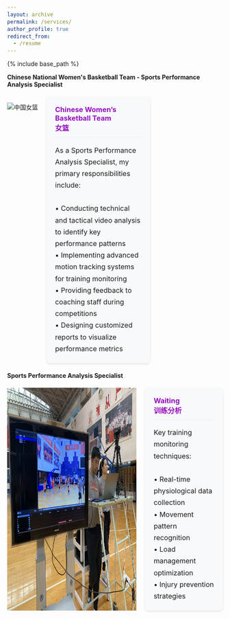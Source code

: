```yaml
---
layout: archive
permalink: /services/
author_profile: true
redirect_from:
  - /resume
---
```


{% include base_path %}

**Chinese National Women's Basketball Team - Sports Performance Analysis Specialist**

<div style="display: flex; gap: 20px; margin: 20px 0;">

  <img src="https://songuperman.github.io/ZSL/assets/Chinafemale/1.jpg" 
       alt="中国女篮" 
       style="width: 60%; height: auto;">

  <div style="width: 40%; padding: 20px; background: #f8f9fa; border-radius: 8px; box-shadow: 0 2px 5px rgba(0,0,0,0.1);">
    <h3 style="color: #960DBD; margin-top: 0; border-bottom: 1px solid #eee; padding-bottom: 10px;">
      Chinese Women’s Basketball Team<br>女篮
    </h3>
    <p style="line-height: 1.7; font-size: 16px; margin-bottom: 0;">
      As a Sports Performance Analysis Specialist, my primary responsibilities include:<br><br>
    • Conducting technical and tactical video analysis to identify key performance patterns<br>
    • Implementing advanced motion tracking systems for training monitoring<br>
    • Providing feedback to coaching staff during competitions<br>
    • Designing customized reports to visualize performance metrics<br>
    </p>
  </div>
</div>

**Sports Performance Analysis Specialist**

<div style="display: flex; gap: 20px; margin: 20px 0;">
  <img src="/assets/Chinafemale/2.jpg" 
       alt="篮" 
       style="width: 60%; height: auto;">

  <div style="width: 40%; padding: 20px; background: #f8f9fa; border-radius: 8px; box-shadow: 0 2px 5px rgba(0,0,0,0.1);">
    <h3 style="color: #960DBD; margin-top: 0; border-bottom: 1px solid #eee; padding-bottom: 10px;">
      Waiting<br>训练分析
    </h3>
    <p style="line-height: 1.7; font-size: 16px; margin-bottom: 0;">
      Key training monitoring techniques:<br><br>
    • Real-time physiological data collection<br>
    • Movement pattern recognition<br>
    • Load management optimization<br>
    • Injury prevention strategies<br>
    </p>
  </div>
</div>



 
